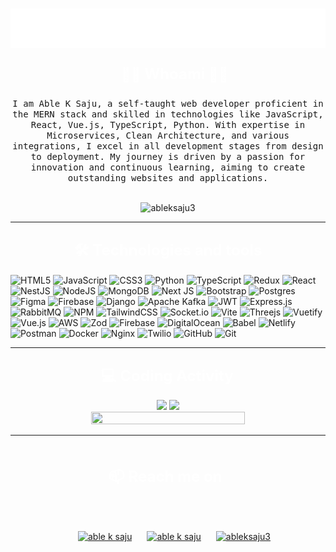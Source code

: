 <!-- Profile Header -->
<h1 align="center">
  <img src="https://github.com/AbleKSaju/AbleKSaju/blob/3da6d3fcccf52ca54f0a86873f119dd4ea6ac392/name.svg" alt="Able K Saju" />
</h1>

<!-- Section: Whoami -->
<h3 align="center">
  <svg width="200" height="30">
    <text x="25" y="20" font-size="24" font-weight="bold" fill="white">👨‍💻 Whoami 👨‍💻</text>
  </svg>
</h3>

<p align="center">
  <samp>I am Able K Saju, a self-taught web developer proficient in the MERN stack and skilled in technologies like JavaScript, React, Vue.js, TypeScript, Python. With expertise in Microservices, Clean Architecture, and various integrations, I excel in all development stages from design to deployment. My journey is driven by a passion for innovation and continuous learning, aiming to create outstanding websites and applications.
  </samp>
  <br> <br>
<p align="center"> <img src="https://komarev.com/ghpvc/?username=ableksaju3&label=Profile%20views&color=0e75b6&style=flat" alt="ableksaju3" /> </p>
</p>

<hr>

<!-- Section: Technologies and Tools -->
<h3 align="center">
  <svg width="350" height="40">
    <text x="25" y="30" font-size="24" font-weight="bold" fill="white">🛠 Technologies and tools</text>
  </svg>
</h3>


![HTML5](https://img.shields.io/badge/html5-%23E34F26.svg?style=for-the-badge&logo=html5&logoColor=white)
![JavaScript](https://img.shields.io/badge/javascript-%23323330.svg?style=for-the-badge&logo=javascript&logoColor=%23F7DF1E)
![CSS3](https://img.shields.io/badge/css3-%231572B6.svg?style=for-the-badge&logo=css3&logoColor=white)
![Python](https://img.shields.io/badge/python-3670A0?style=for-the-badge&logo=python&logoColor=ffdd54)
![TypeScript](https://img.shields.io/badge/typescript-%23007ACC.svg?style=for-the-badge&logo=typescript&logoColor=white)
![Redux](https://img.shields.io/badge/redux-%23593d88.svg?style=for-the-badge&logo=redux&logoColor=white)
![React](https://img.shields.io/badge/react-%2320232a.svg?style=for-the-badge&logo=react&logoColor=%2361DAFB)
![NestJS](https://img.shields.io/badge/nestjs-%23E0234E.svg?style=for-the-badge&logo=nestjs&logoColor=white)
![NodeJS](https://img.shields.io/badge/node.js-6DA55F?style=for-the-badge&logo=node.js&logoColor=white)
![MongoDB](https://img.shields.io/badge/MongoDB-%234ea94b.svg?style=for-the-badge&logo=mongodb&logoColor=white)
![Next JS](https://img.shields.io/badge/Next-black?style=for-the-badge&logo=next.js&logoColor=white)
![Bootstrap](https://img.shields.io/badge/bootstrap-%238511FA.svg?style=for-the-badge&logo=bootstrap&logoColor=white)
![Postgres](https://img.shields.io/badge/postgres-%23316192.svg?style=for-the-badge&logo=postgresql&logoColor=white)
![Figma](https://img.shields.io/badge/figma-%23F24E1E.svg?style=for-the-badge&logo=figma&logoColor=white)
![Firebase](https://img.shields.io/badge/firebase-a08021?style=for-the-badge&logo=firebase&logoColor=ffcd34)
![Django](https://img.shields.io/badge/django-%23092E20.svg?style=for-the-badge&logo=django&logoColor=white)
![Apache Kafka](https://img.shields.io/badge/Apache%20Kafka-000?style=for-the-badge&logo=apachekafka)
![JWT](https://img.shields.io/badge/JWT-black?style=for-the-badge&logo=JSON%20web%20tokens)
![Express.js](https://img.shields.io/badge/express.js-%23404d59.svg?style=for-the-badge&logo=express&logoColor=%2361DAFB)
![RabbitMQ](https://img.shields.io/badge/Rabbitmq-FF6600?style=for-the-badge&logo=rabbitmq&logoColor=white)
![NPM](https://img.shields.io/badge/NPM-%23CB3837.svg?style=for-the-badge&logo=npm&logoColor=white)
![TailwindCSS](https://img.shields.io/badge/tailwindcss-%2338B2AC.svg?style=for-the-badge&logo=tailwind-css&logoColor=white)
![Socket.io](https://img.shields.io/badge/Socket.io-black?style=for-the-badge&logo=socket.io&badgeColor=010101)
![Vite](https://img.shields.io/badge/vite-%23646CFF.svg?style=for-the-badge&logo=vite&logoColor=white)
![Threejs](https://img.shields.io/badge/threejs-black?style=for-the-badge&logo=three.js&logoColor=white)
![Vuetify](https://img.shields.io/badge/Vuetify-1867C0?style=for-the-badge&logo=vuetify&logoColor=AEDDFF)
![Vue.js](https://img.shields.io/badge/vuejs-%2335495e.svg?style=for-the-badge&logo=vuedotjs&logoColor=%234FC08D)
![AWS](https://img.shields.io/badge/AWS-%23FF9900.svg?style=for-the-badge&logo=amazon-aws&logoColor=white)
![Zod](https://img.shields.io/badge/zod-%233068b7.svg?style=for-the-badge&logo=zod&logoColor=white)
![Firebase](https://img.shields.io/badge/firebase-%23039BE5.svg?style=for-the-badge&logo=firebase)
![DigitalOcean](https://img.shields.io/badge/DigitalOcean-%230167ff.svg?style=for-the-badge&logo=digitalOcean&logoColor=white)
![Babel](https://img.shields.io/badge/Babel-F9DC3e?style=for-the-badge&logo=babel&logoColor=black)
![Netlify](https://img.shields.io/badge/netlify-%23000000.svg?style=for-the-badge&logo=netlify&logoColor=#00C7B7)
![Postman](https://img.shields.io/badge/Postman-FF6C37?style=for-the-badge&logo=postman&logoColor=white)
![Docker](https://img.shields.io/badge/docker-%230db7ed.svg?style=for-the-badge&logo=docker&logoColor=white)
![Nginx](https://img.shields.io/badge/nginx-%23009639.svg?style=for-the-badge&logo=nginx&logoColor=white)
![Twilio](https://img.shields.io/badge/Twilio-F22F46?style=for-the-badge&logo=Twilio&logoColor=white)
![GitHub](https://img.shields.io/badge/github-%23121011.svg?style=for-the-badge&logo=github&logoColor=white)
![Git](https://img.shields.io/badge/git-%23F05033.svg?style=for-the-badge&logo=git&logoColor=white)

<hr>

<!-- Section: Coding Activity -->
<div align="center">

<h3 align="center">
  <svg width="235" height="40">
    <text x="10" y="30" font-size="24" font-weight="bold" fill="white">💻 Coding Activity</text>
  </svg>
</h3>

<img width="42%" src="https://github-readme-streak-stats.herokuapp.com/?user=AbleKSaju&theme=ads-juicy-fresh">
<img width="40%" src="https://github-readme-stats.vercel.app/api?username=AbleKSaju&show_icons=true&theme=transparent">

<br/>

<img height="20%" width="70%" src="https://wakatime.com/share/@16bb228f-cfa6-4c09-abdb-a1f8d0ff18a7/c292b1a0-0bf5-4456-85c4-bc32fa2a34de.png">

<!-- <img width="40%" src="https://github-readme-stats.vercel.app/api/top-langs/?username=AbleKSaju&layout=compact&theme=aura"> -->

<hr/>
<br/>

<!-- Section: Reach Me On -->
<h3 align="center">
  <svg width="190" height="30">
    <text y="20" font-size="24" font-weight="bold" fill="white">📫 Reach me on</text>
  </svg>
</h3>

<br/>

<p align="center" style=" margin-top:30px;">
<a href="https://www.linkedin.com/in/ableksaju/" target="blank"><img align="center" src="https://raw.githubusercontent.com/rahuldkjain/github-profile-readme-generator/master/src/images/icons/Social/linked-in-alt.svg" alt="able k saju" height="30" width="40" style="margin-left:20px;" /></a>
<a href="https://www.instagram.com/code__wizard_/" target="blank"><img align="center" src="https://raw.githubusercontent.com/rahuldkjain/github-profile-readme-generator/master/src/images/icons/Social/instagram.svg" alt="able k saju" height="30" width="40" style="margin-left:20px;" /></a>
<a href="https://wa.me/+917356203811" target="blank"><img align="center" src="https://raw.githubusercontent.com/rahuldkjain/github-profile-readme-generator/master/src/images/icons/Social/whatsapp.svg" alt="ableksaju3" height="30" width="40" style="margin-left:20px;" /></a>
</p>

